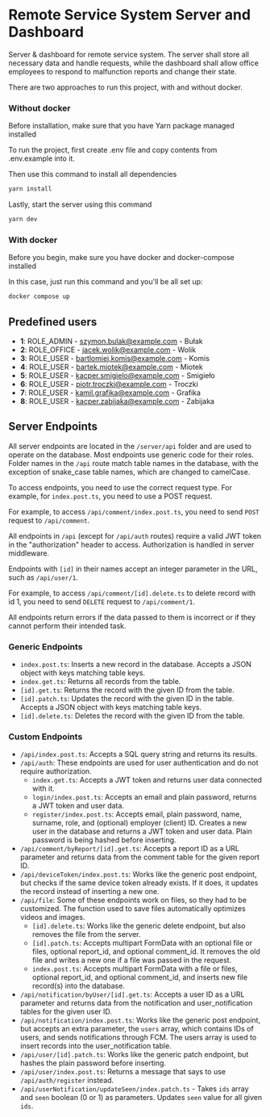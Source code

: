 # Remote Service System Server and Dashboard

Server & dashboard for remote service system. The server shall store all necessary data and handle requests, while the dashboard shall allow office employees to respond to malfunction reports and change their state.

There are two approaches to run this project, with and without docker.

### Without docker

Before installation, make sure that you have Yarn package managed installed

To run the project, first create .env file and copy contents from .env.example into it.

Then use this command to install all dependencies 

```bash
yarn install
```

Lastly, start the server using this command

```bash
yarn dev
```

### With docker

Before you begin, make sure you have docker and docker-compose installed

In this case, just run this command and you'll be all set up:

```bash
docker compose up
```

## Predefined users

- **1**: ROLE_ADMIN - szymon.bulak@example.com - Bułak
- **2**: ROLE_OFFICE - jacek.wolik@example.com - Wolik
- **3**: ROLE_USER - bartlomiej.komis@example.com - Komis
- **4**: ROLE_USER - bartek.miotek@example.com - Miotek
- **5**: ROLE_USER - kacper.smigielo@example.com - Smigieło
- **6**: ROLE_USER - piotr.troczki@example.com - Troczki
- **7**: ROLE_USER - kamil.grafika@example.com - Grafika
- **8**: ROLE_USER - kacper.zabijaka@example.com - Zabijaka

## Server Endpoints

All server endpoints are located in the `/server/api` folder and are used to operate on the database. Most endpoints use generic code for their roles. Folder names in the `/api` route match table names in the database, with the exception of snake_case table names, which are changed to camelCase.

To access endpoints, you need to use the correct request type. For example, for `index.post.ts`, you need to use a POST request.

For example, to access `/api/comment/index.post.ts`, you need to send `POST` request to `/api/comment`.

All endpoints in `/api` (except for `/api/auth` routes) require a valid JWT token in the "authorization" header to access. Authorization is handled in server middleware.

Endpoints with `[id]` in their names accept an integer parameter in the URL, such as `/api/user/1`.

For example, to access `/api/comment/[id].delete.ts` to delete record with id 1, you need to send `DELETE` request to `/api/comment/1`.

All endpoints return errors if the data passed to them is incorrect or if they cannot perform their intended task.

### Generic Endpoints

- `index.post.ts`: Inserts a new record in the database. Accepts a JSON object with keys matching table keys.
- `index.get.ts`: Returns all records from the table.
- `[id].get.ts`: Returns the record with the given ID from the table.
- `[id].patch.ts`: Updates the record with the given ID in the table. Accepts a JSON object with keys matching table keys.
- `[id].delete.ts`: Deletes the record with the given ID from the table.

### Custom Endpoints

- `/api/index.post.ts`: Accepts a SQL query string and returns its results.
- `/api/auth`: These endpoints are used for user authentication and do not require authorization.
  - `index.get.ts`: Accepts a JWT token and returns user data connected with it.
  - `login/index.post.ts`: Accepts an email and plain password, returns a JWT token and user data.
  - `register/index.post.ts`: Accepts email, plain password, name, surname, role, and (optional) employer (client) ID. Creates a new user in the database and returns a JWT token and user data. Plain password is being hashed before inserting.
- `/api/comment/byReport/[id].get.ts`: Accepts a report ID as a URL parameter and returns data from the comment table for the given report ID.
- `/api/deviceToken/index.post.ts`: Works like the generic post endpoint, but checks if the same device token already exists. If it does, it updates the record instead of inserting a new one.
- `/api/file`: Some of these endpoints work on files, so they had to be customized. The function used to save files automatically optimizes videos and images.
  - `[id].delete.ts`: Works like the generic delete endpoint, but also removes the file from the server.
  - `[id].patch.ts`: Accepts multipart FormData with an optional file or files, optional report_id, and optional comment_id. It removes the old file and writes a new one if a file was passed in the request.
  - `index.post.ts`: Accepts multipart FormData with a file or files, optional report_id, and optional comment_id, and inserts new file record(s) into the database.
- `/api/notification/byUser/[id].get.ts`: Accepts a user ID as a URL parameter and returns data from the notification and user_notification tables for the given user ID.
- `/api/notification/index.post.ts`: Works like the generic post endpoint, but accepts an extra parameter, the `users` array, which contains IDs of users, and sends notifications through FCM. The users array is used to insert records into the user_notification table.
- `/api/user/[id].patch.ts`: Works like the generic patch endpoint, but hashes the plain password before inserting.
- `/api/user/index.post.ts`: Returns a message that says to use `/api/auth/register` instead.
- `/api/userNotification/updateSeen/index.patch.ts` - Takes `ids` array and `seen` boolean (0 or 1) as parameters. Updates `seen` value for all given `ids`.